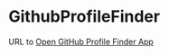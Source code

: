 # GithubProfileFinder
URL to  [Open GitHub Profile Finder App](https://chic-brioche-157333.netlify.app/)
